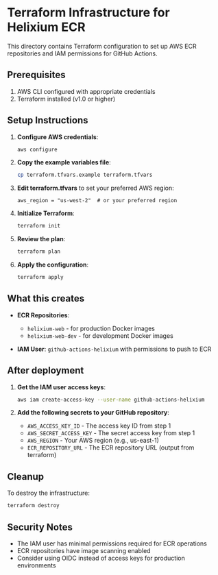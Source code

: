 # Terraform Infrastructure for Helixium ECR

This directory contains Terraform configuration to set up AWS ECR repositories and IAM permissions for GitHub Actions.

## Prerequisites

1. AWS CLI configured with appropriate credentials
2. Terraform installed (v1.0 or higher)

## Setup Instructions

1. **Configure AWS credentials**:
   ```bash
   aws configure
   ```

2. **Copy the example variables file**:
   ```bash
   cp terraform.tfvars.example terraform.tfvars
   ```

3. **Edit terraform.tfvars** to set your preferred AWS region:
   ```hcl
   aws_region = "us-west-2"  # or your preferred region
   ```

4. **Initialize Terraform**:
   ```bash
   terraform init
   ```

5. **Review the plan**:
   ```bash
   terraform plan
   ```

6. **Apply the configuration**:
   ```bash
   terraform apply
   ```

## What this creates

- **ECR Repositories**:
  - `helixium-web` - for production Docker images
  - `helixium-web-dev` - for development Docker images

- **IAM User**: `github-actions-helixium` with permissions to push to ECR

## After deployment

1. **Get the IAM user access keys**:
   ```bash
   aws iam create-access-key --user-name github-actions-helixium
   ```

2. **Add the following secrets to your GitHub repository**:
   - `AWS_ACCESS_KEY_ID` - The access key ID from step 1
   - `AWS_SECRET_ACCESS_KEY` - The secret access key from step 1
   - `AWS_REGION` - Your AWS region (e.g., us-east-1)
   - `ECR_REPOSITORY_URL` - The ECR repository URL (output from terraform)

## Cleanup

To destroy the infrastructure:
```bash
terraform destroy
```

## Security Notes

- The IAM user has minimal permissions required for ECR operations
- ECR repositories have image scanning enabled
- Consider using OIDC instead of access keys for production environments
